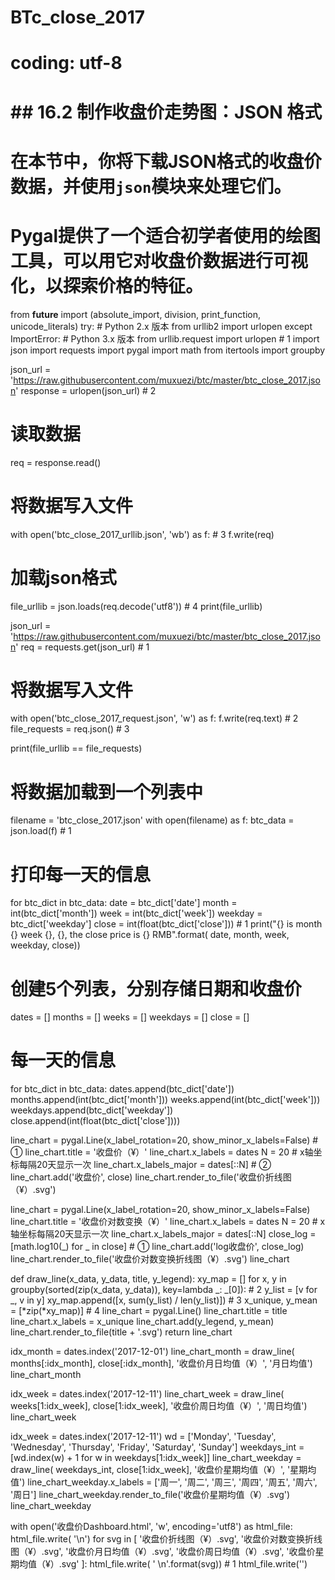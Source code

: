 # BTc_close_2017
# coding: utf-8

# ## 16.2 制作收盘价走势图：JSON 格式
# 在本节中，你将下载JSON格式的收盘价数据，并使用`json`模块来处理它们。
# Pygal提供了一个适合初学者使用的绘图工具，可以用它对收盘价数据进行可视化，以探索价格的特征。

from __future__ import (absolute_import, division, print_function,
                        unicode_literals)
try:
    # Python 2.x 版本
    from urllib2 import urlopen
except ImportError:
    # Python 3.x 版本
    from urllib.request import urlopen  # 1
import json
import requests
import pygal
import math
from itertools import groupby


json_url = 'https://raw.githubusercontent.com/muxuezi/btc/master/btc_close_2017.json'
response = urlopen(json_url)  # 2
# 读取数据
req = response.read()
# 将数据写入文件
with open('btc_close_2017_urllib.json', 'wb') as f:  # 3
    f.write(req)
# 加载json格式
file_urllib = json.loads(req.decode('utf8'))  # 4
print(file_urllib)


json_url = 'https://raw.githubusercontent.com/muxuezi/btc/master/btc_close_2017.json'
req = requests.get(json_url)  # 1
# 将数据写入文件
with open('btc_close_2017_request.json', 'w') as f:
    f.write(req.text)  # 2
file_requests = req.json()  # 3


print(file_urllib == file_requests)


# 将数据加载到一个列表中
filename = 'btc_close_2017.json'
with open(filename) as f:
    btc_data = json.load(f)  # 1

# 打印每一天的信息
for btc_dict in btc_data:
    date = btc_dict['date']
    month = int(btc_dict['month'])
    week = int(btc_dict['week'])
    weekday = btc_dict['weekday']
    close = int(float(btc_dict['close']))  # 1
    print("{} is month {} week {}, {}, the close price is {} RMB".format(
        date, month, week, weekday, close))


# 创建5个列表，分别存储日期和收盘价
dates = []
months = []
weeks = []
weekdays = []
close = []
# 每一天的信息
for btc_dict in btc_data:
    dates.append(btc_dict['date'])
    months.append(int(btc_dict['month']))
    weeks.append(int(btc_dict['week']))
    weekdays.append(btc_dict['weekday'])
    close.append(int(float(btc_dict['close'])))

line_chart = pygal.Line(x_label_rotation=20, show_minor_x_labels=False)  # ①
line_chart.title = '收盘价（¥）'
line_chart.x_labels = dates
N = 20  # x轴坐标每隔20天显示一次
line_chart.x_labels_major = dates[::N]  # ②
line_chart.add('收盘价', close)
line_chart.render_to_file('收盘价折线图（¥）.svg')


line_chart = pygal.Line(x_label_rotation=20, show_minor_x_labels=False)
line_chart.title = '收盘价对数变换（¥）'
line_chart.x_labels = dates
N = 20  # x轴坐标每隔20天显示一次
line_chart.x_labels_major = dates[::N]
close_log = [math.log10(_) for _ in close]  # ①
line_chart.add('log收盘价', close_log)
line_chart.render_to_file('收盘价对数变换折线图（¥）.svg')
line_chart


def draw_line(x_data, y_data, title, y_legend):
    xy_map = []
    for x, y in groupby(sorted(zip(x_data, y_data)), key=lambda _: _[0]):  # 2
        y_list = [v for _, v in y]
        xy_map.append([x, sum(y_list) / len(y_list)])  # 3
    x_unique, y_mean = [*zip(*xy_map)]  # 4
    line_chart = pygal.Line()
    line_chart.title = title
    line_chart.x_labels = x_unique
    line_chart.add(y_legend, y_mean)
    line_chart.render_to_file(title + '.svg')
    return line_chart


idx_month = dates.index('2017-12-01')
line_chart_month = draw_line(
    months[:idx_month], close[:idx_month], '收盘价月日均值（¥）', '月日均值')
line_chart_month


idx_week = dates.index('2017-12-11')
line_chart_week = draw_line(
    weeks[1:idx_week], close[1:idx_week], '收盘价周日均值（¥）', '周日均值')
line_chart_week


idx_week = dates.index('2017-12-11')
wd = ['Monday', 'Tuesday', 'Wednesday',
      'Thursday', 'Friday', 'Saturday', 'Sunday']
weekdays_int = [wd.index(w) + 1 for w in weekdays[1:idx_week]]
line_chart_weekday = draw_line(
    weekdays_int, close[1:idx_week], '收盘价星期均值（¥）', '星期均值')
line_chart_weekday.x_labels = ['周一', '周二', '周三', '周四', '周五', '周六', '周日']
line_chart_weekday.render_to_file('收盘价星期均值（¥）.svg')
line_chart_weekday


with open('收盘价Dashboard.html', 'w', encoding='utf8') as html_file:
    html_file.write(
        '<html><head><title>收盘价Dashboard</title><meta charset="utf-8"></head><body>\n')
    for svg in [
            '收盘价折线图（¥）.svg', '收盘价对数变换折线图（¥）.svg', '收盘价月日均值（¥）.svg',
            '收盘价周日均值（¥）.svg', '收盘价星期均值（¥）.svg'
    ]:
        html_file.write(
            '    <object type="image/svg+xml" data="{0}" height=500></object>\n'.format(svg))  # 1
    html_file.write('</body></html>')

